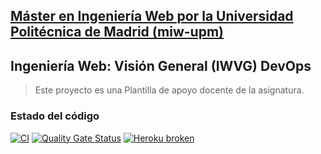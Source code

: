 ## [Máster en Ingeniería Web por la Universidad Politécnica de Madrid (miw-upm)](http://miw.etsisi.upm.es)
## Ingeniería Web: Visión General (IWVG) DevOps
> Este proyecto es una Plantilla de apoyo docente de la asignatura.
 
### Estado del código

[![CI](https://github.com/SusanaGonzalezPereira/iwvg-devops-gonzalez-susana/actions/workflows/ci.yml/badge.svg?branch=develop)](https://github.com/SusanaGonzalezPereira/iwvg-devops-gonzalez-susana/actions/workflows/ci.yml)
[![Quality Gate Status](https://sonarcloud.io/api/project_badges/measure?project=iwvg-devops-gonzalez-susana&metric=alert_status)](https://sonarcloud.io/summary/new_code?id=iwvg-devops-gonzalez-susana)
[![Heroku broken](https://iwvg-devops-gonzalez-susana.herokuapp.com/system/version-badge)](https://iwvg-devops-gonzalez-susana.herokuapp.com/swagger-ui.html)